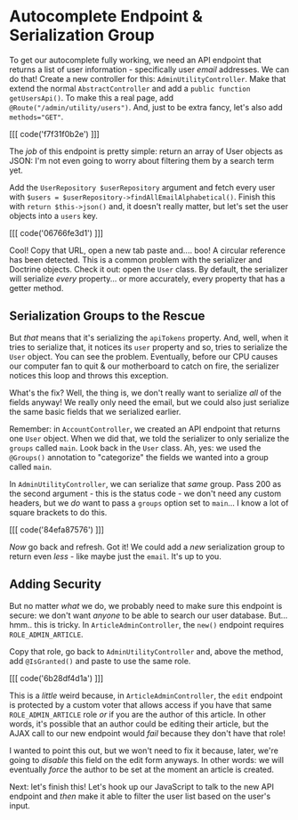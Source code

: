 # Autocomplete Endpoint & Serialization Group

To get our autocomplete fully working, we need an API endpoint that returns a list
of user information - specifically user *email* addresses. We can do that! Create
a new controller for this: `AdminUtilityController`. Make that extend the normal
`AbstractController` and add a `public function getUsersApi()`. To make this a real
page, add `@Route("/admin/utility/users")`. And, just to be extra fancy, let's also
add `methods="GET"`.

[[[ code('f7f31f0b2e') ]]]

The *job* of this endpoint is pretty simple: return an array of User objects as
JSON: I'm not even going to worry about filtering them by a search term yet.

Add the `UserRepository $userRepository` argument and fetch every user with
`$users = $userRepository->findAllEmailAlphabetical()`. Finish this with
`return $this->json()` and, it doesn't really matter, but let's set the user objects
into a `users` key.

[[[ code('06766fe3d1') ]]]

Cool! Copy that URL, open a new tab paste and.... boo! A circular reference has
been detected. This is a common problem with the serializer and Doctrine objects.
Check it out: open the `User` class. By default, the serializer will serialize
*every* property... or more accurately, every property that has a getter method.

## Serialization Groups to the Rescue

But *that* means that it's serializing the `apiTokens` property. And, well, when
it tries to serialize that, it notices its `user` property and so, tries to serialize
the `User` object. You can see the problem. Eventually, before our CPU causes our
computer fan to quit & our motherboard to catch on fire, the serializer notices this
loop and throws this exception.

What's the fix? Well, the thing is, we don't really want to serialize *all* of the
fields anyway! We really only need the email, but we could also just serialize
the same basic fields that we serialized earlier.

Remember: in `AccountController`, we created an API endpoint that returns one `User`
object. When we did that, we told the serializer to only serialize the `groups` called
`main`. Look back in the `User` class. Ah, yes: we used the `@Groups()` annotation
to "categorize" the fields we wanted into a group called `main`.

In `AdminUtilityController`, we can serialize that *same* group. Pass 200 as the
second argument - this is the status code - we don't need any custom headers, but
we *do* want to pass a `groups` option set to `main`... I know a lot of square
brackets to do this.

[[[ code('84efa87576') ]]]

*Now* go back and refresh. Got it! We could add a *new* serialization group to return
even *less* - like maybe just the `email`. It's up to you.

## Adding Security

But no matter *what* we do, we probably need to make sure this endpoint is secure:
we don't want *anyone* to be able to search our user database. But... hmm.. this
is tricky. In `ArticleAdminController`, the `new()` endpoint requires
`ROLE_ADMIN_ARTICLE`.

Copy that role, go back to `AdminUtilityController` and, above the method, add
`@IsGranted()` and paste to use the same role.

[[[ code('6b28df4d1a') ]]]

This is a *little* weird because, in `ArticleAdminController`, the `edit` endpoint
is protected by a custom voter that allows access if you have that same
`ROLE_ADMIN_ARTICLE` role *or* if you are the author of this article. In other words,
it's possible that an author could be editing their article, but the AJAX call
to our new endpoint would *fail* because they don't have that role!

I wanted to point this out, but we won't need to fix it because, later, we're going
to *disable* this field on the edit form anyways. In other words: we will eventually
*force* the author to be set at the moment an article is created.

Next: let's finish this! Let's hook up our JavaScript to talk to the new API endpoint
and *then* make it able to filter the user list based on the user's input.
